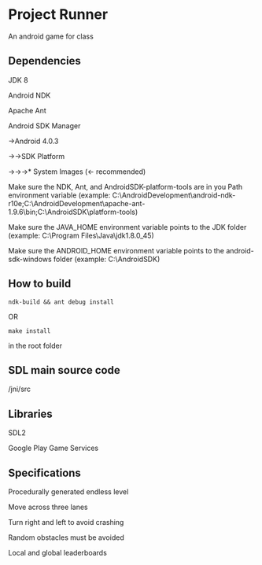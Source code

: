# Project Runner
An android game for class

## Dependencies
JDK 8

Android NDK

Apache Ant

Android SDK Manager

->Android 4.0.3

->->SDK Platform

->->->* System Images (<- recommended)

Make sure the NDK, Ant, and AndroidSDK-platform-tools are in you Path environment variable (example: C:\AndroidDevelopment\android-ndk-r10e;C:\AndroidDevelopment\apache-ant-1.9.6\bin;C:\AndroidSDK\platform-tools)

Make sure the JAVA_HOME environment variable points to the JDK folder (example: C:\Program Files\Java\jdk1.8.0_45)

Make sure the ANDROID_HOME environment variable points to the android-sdk-windows folder (example: C:\AndroidSDK)

## How to build
`ndk-build && ant debug install`

OR

`make install`

in the root folder

## SDL main source code
/jni/src

## Libraries
SDL2

Google Play Game Services

## Specifications
Procedurally generated endless level

Move across three lanes

Turn right and left to avoid crashing

Random obstacles must be avoided

Local and global leaderboards